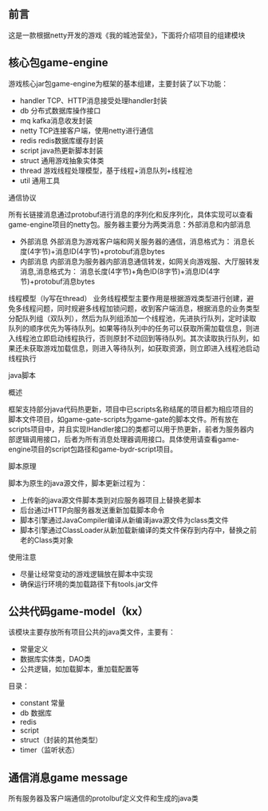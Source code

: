 ## 前言
这是一款根据netty开发的游戏《我的城池营垒》，下面将介绍项目的组建模块
## 核心包game-engine
游戏核心jar包game-engine为框架的基本组建，主要封装了以下功能：
- handler TCP、HTTP消息接受处理handler封装
- db 分布式数据库操作接口
- mq kafka消息收发封装
- netty TCP连接客户端，使用netty进行通信
- redis redis数据库缓存封装
- script java热更新脚本封装
- struct 通用游戏抽象实体类
- thread 游戏线程处理模型，基于线程+消息队列+线程池
- util 通用工具


通信协议

所有长链接消息通过protobuf进行消息的序列化和反序列化，具体实现可以查看game-engine项目的netty包。服务器主要分为两类消息：外部消息和内部消息
- 外部消息 外部消息为游戏客户端和网关服务器的通信，消息格式为：
  消息长度(4字节)+消息ID(4字节)+protobuf消息bytes
- 内部消息 内部消息为服务器内部消息通信转发，如网关向游戏服、大厅服转发消息,消息格式为：
  消息长度(4字节)+角色ID(8字节)+消息ID(4字节)+protobuf消息bytes

线程模型（ly写在thread）
业务线程模型主要作用是根据游戏类型进行创建，避免多线程问题，同时规避多线程加锁问题，收到客户端消息，根据消息的业务类型分配队列组（双队列），然后为队列组添加一个线程池，先进执行队列，定时读取队列的顺序优先为等待队列。如果等待队列中的任务可以获取所需加载信息，则进入线程池立即启动线程执行，否则原封不动回到等待队列。其次读取执行队列，如果还未获取游戏加载信息，则进入等待队列，如获取资源，则立即进入线程池启动线程执行

java脚本

概述


框架支持部分java代码热更新，项目中已scripts名称结尾的项目都为相应项目的脚本文件项目，如game-gate-scripts为game-gate的脚本文件。所有放在scripts项目中，并且实现IHandler接口的类都可以用于热更新，前者为服务器内部逻辑调用接口，后者为所有消息处理器调用接口。具体使用请查看game-engine项目的script包路径和game-bydr-script项目。

脚本原理

脚本为原生的java源文件，脚本更新过程为：

- 上传新的java源文件脚本类到对应服务器项目上替换老脚本
- 后台通过HTTP向服务器发送重新加载脚本命令
- 脚本引擎通过JavaCompiler编译从新编译java源文件为class类文件
- 脚本引擎通过ClassLoader从新加载新编译的类文件保存到内存中，替换之前老的Class类对象

使用注意

- 尽量让经常变动的游戏逻辑放在脚本中实现
- 确保运行环境的类加载路径下有tools.jar文件
## 公共代码game-model（kx）
该模块主要存放所有项目公共的java类文件，主要有：
- 常量定义
- 数据库实体类，DAO类
- 公共逻辑，如加载脚本，重加载配置等

目录：
- constant 常量
- db 数据库
- redis
- script
- struct（封装的其他类型）
- timer（监听状态）


## 通信消息game message
所有服务器及客户端通信的protolbuf定义文件和生成的java类
